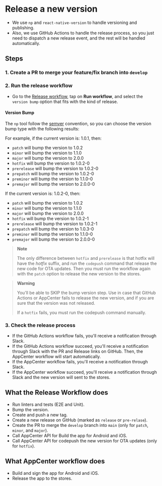 # Release a new version

- We use `np` and `react-native-version` to handle versioning and publishing.
- Also, we use GitHub Actions to handle the release process, so you just need to dispatch a new release event, and the rest will be handled automatically.

## Steps

### 1. Create a PR to merge your feature/fix branch into `develop`

### 2. Run the release workflow

- Go to the [Release workflow](https://github.com/nicolascavallin/warm_app/actions/workflows/release.build.yml), tap on **Run workflow**, and select the `version bump` option that fits with the kind of release.

#### **Version Bump**

The `np` tool follow the [semver](https://semver.org/) convention, so you can choose the version bump type with the following results:

For example, if the current version is: 1.0.1, then:

- `patch` will bump the version to 1.0.2
- `minor` will bump the version to 1.1.0
- `major` will bump the version to 2.0.0
- `hotfix` will bump the version to 1.0.2-0
- `prerelease` will bump the version to 1.0.2-0
- `prepatch` will bump the version to 1.0.2-0
- `preminor` will bump the version to 1.1.0-0
- `premajor` will bump the version to 2.0.0-0

If the current version is: 1.0.2-0, then:

- `patch` will bump the version to 1.0.2
- `minor` will bump the version to 1.1.0
- `major` will bump the version to 2.0.0
- `hotfix` will bump the version to 1.0.2-1
- `prerelease` will bump the version to 1.0.2-1
- `prepatch` will bump the version to 1.0.3-0
- `preminor` will bump the version to 1.1.0-0
- `premajor` will bump the version to 2.0.0-0

> **Note**
> 
> The only difference between `hotfix` and `prerelease` is that hotfix will have the _hotfix_ suffix, and run the `codepush` command that release the new code for OTA updates. Then you must run the workflow again with the `patch` option to release the new version to the stores.

> **Warning**
> 
> You'll be able to SKIP the bump version step. Use in case that GitHub Actions or AppCenter fails to release the new version, and if you are sure that the version was not released.
> 
> If a `hotfix` fails, you must run the codepush command manually.

### 3. Check the release process

- If the GitHub Actions workflow fails, you'll receive a notification through Slack.
- If the GitHub Actions workflow succeed, you'll receive a notification through Slack with the PR and Release links on GitHub. Then, the AppCenter workflow will start automatically.
- If the AppCenter workflow fails, you'll receive a notification through Slack.
- If the AppCenter workflow succeed, you'll receive a notification through Slack and the new version will sent to the stores.

## What the Release Workflow does

- Run linters and tests (E2E and Unit).
- Bump the version.
- Create and push a new tag.
- Create a new release on GitHub (marked as `release` or `pre-relase`).
- Create the PR to merge the `develop` branch into `main` (only for `patch`, `minor`, and `major`).
- Call AppCenter API for Build the app for Android and iOS.
- Call AppCenter API for codepush the new version for OTA updates (only for `hotfix`).

## What AppCenter workflow does

- Build and sign the app for Android and iOS.
- Release the app to the stores.
